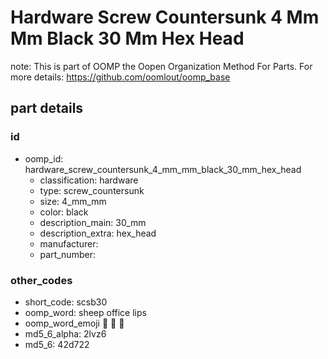 # Hardware Screw Countersunk 4 Mm Mm Black 30 Mm Hex Head  

note: This is part of OOMP the Oopen Organization Method For Parts. For more details: https://github.com/oomlout/oomp_base

##  part details





### id
* oomp_id: hardware_screw_countersunk_4_mm_mm_black_30_mm_hex_head
  * classification: hardware
  * type: screw_countersunk
  * size: 4_mm_mm
  * color: black
  * description_main: 30_mm
  * description_extra: hex_head
  * manufacturer: 
  * part_number: 

### other_codes
* short_code: scsb30
* oomp_word: sheep office lips
* oomp_word_emoji :sheep: :office: :lips:
* md5_6_alpha: 2lvz6
* md5_6: 42d722
